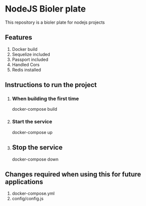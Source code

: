 # NodeJS Bioler plate

This repository is a bioler plate for nodejs projects

## Features

1. Docker build
2. Sequelize included
3. Passport included
4. Handled Cors
5. Redis installed

## Instructions to run the project

1. ### When building the first time

    docker-compose build

2. ### Start the service

    docker-compose up

3. ## Stop the service

    docker-compose down

## Changes required when using this for future applications

1. docker-compose.yml
2. config/config.js
